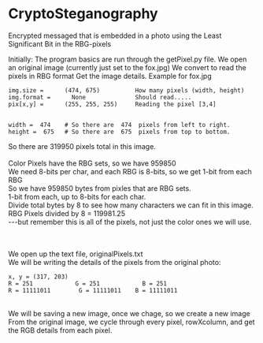 # CryptoSteganography
Encrypted messaged that is embedded in a photo using the Least Significant Bit in the RBG-pixels

Initially:
The program basics are run through the getPixel.py file. 
We open an original image (currently just set to the fox.jpg)
We convert to read the pixels in RBG format
Get the image details. Example for fox.jpg

    img.size =      (474, 675)          How many pixels (width, height)
    img.format =      None              Should read.....
    pix[x,y] =      (255, 255, 255)     Reading the pixel [3,4]


    width =  474    # So there are  474  pixels from left to right.
    height =  675   # So there are  675  pixels from top to bottom.

So there are  319950  pixels total in this image. <br/>
<br/>Color Pixels have the RBG sets, so we have  959850
<br/>We need 8-bits per char, and each RBG is 8-bits, so we get 1-bit from each RBG
<br/>So we have  959850  bytes from pixles that are RBG sets. 
<br/>1-bit from each, up to 8-bits for each char.
<br/>Divide total bytes by 8 to see how many characters we can fit in this image. 
<br/>RBG Pixels divided by 8 =  119981.25 
<br/>---but remember this is all of the pixels, not just the color ones we will use.



<br/><br/> We open up the text file, originalPixels.txt
<br/> We will be writing the details of the pixels from the original photo:

    x, y = (317, 203)
    R = 251            G = 251            B = 251
    R = 11111011        G = 11111011    B = 11111011

<br/> We will be saving a new image, once we chage, so we create a new image 
<br/> From the original image, we cycle through every pixel, rowXcolumn, and get the RGB details from each pixel.

